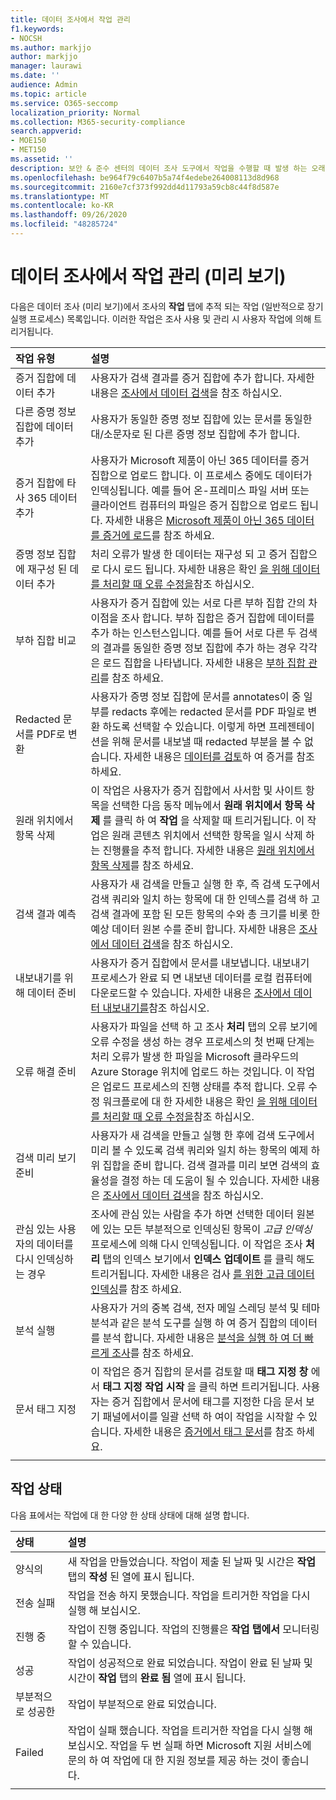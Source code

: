 ```yaml
---
title: 데이터 조사에서 작업 관리
f1.keywords:
- NOCSH
ms.author: markjjo
author: markjjo
manager: laurawi
ms.date: ''
audience: Admin
ms.topic: article
ms.service: O365-seccomp
localization_priority: Normal
ms.collection: M365-security-compliance
search.appverid:
- MOE150
- MET150
ms.assetid: ''
description: 보안 & 준수 센터의 데이터 조사 도구에서 작업을 수행할 때 발생 하는 오래 실행 되는 프로세스의 상태를 추적할 수 있습니다.
ms.openlocfilehash: be964f79c6407b5a74f4edebe264008113d8d968
ms.sourcegitcommit: 2160e7cf373f992dd4d11793a59cb8c44f8d587e
ms.translationtype: MT
ms.contentlocale: ko-KR
ms.lasthandoff: 09/26/2020
ms.locfileid: "48285724"
---
```

# <a name="manage-jobs-in-data-investigations-preview"></a>데이터 조사에서 작업 관리 (미리 보기)

다음은 데이터 조사 (미리 보기)에서 조사의 **작업** 탭에 추적 되는 작업 (일반적으로 장기 실행 프로세스) 목록입니다. 이러한 작업은 조사 사용 및 관리 시 사용자 작업에 의해 트리거됩니다.

| 작업 유형           | 설명     |
| :----------------- | :----------     |
|증거 집합에 데이터 추가 | 사용자가 검색 결과를 증거 집합에 추가 합니다.  자세한 내용은 [조사에서 데이터 검색](search-for-data.md)을 참조 하십시오. |
|다른 증명 정보 집합에 데이터 추가 | 사용자가 동일한 증명 정보 집합에 있는 문서를 동일한 대/소문자로 된 다른 증명 정보 집합에 추가 합니다.|
|증거 집합에 타사 365 데이터 추가 | 사용자가 Microsoft 제품이 아닌 365 데이터를 증거 집합으로 업로드 합니다. 이 프로세스 중에도 데이터가 인덱싱됩니다. 예를 들어 온-프레미스 파일 서버 또는 클라이언트 컴퓨터의 파일은 증거 집합으로 업로드 됩니다. 자세한 내용은 [Microsoft 제품이 아닌 365 데이터를 증거에 로드](load-non-office365-data.md)를 참조 하세요.| 
|증명 정보 집합에 재구성 된 데이터 추가 | 처리 오류가 발생 한 데이터는 재구성 되 고 증거 집합으로 다시 로드 됩니다. 자세한 내용은 확인 [을 위해 데이터를 처리할 때 오류 수정을](error-remediation.md)참조 하십시오. | 
|부하 집합 비교 | 사용자가 증거 집합에 있는 서로 다른 부하 집합 간의 차이점을 조사 합니다. 부하 집합은 증거 집합에 데이터를 추가 하는 인스턴스입니다. 예를 들어 서로 다른 두 검색의 결과를 동일한 증명 정보 집합에 추가 하는 경우 각각은 로드 집합을 나타냅니다. 자세한 내용은 [부하 집합 관리](manage-load-sets.md)를 참조 하세요. |
|Redacted 문서를 PDF로 변환|사용자가 증명 정보 집합에 문서를 annotates이 중 일부를 redacts 후에는 redacted 문서를 PDF 파일로 변환 하도록 선택할 수 있습니다. 이렇게 하면 프레젠테이션을 위해 문서를 내보낼 때 redacted 부분을 볼 수 없습니다. 자세한 내용은 [데이터를 검토](review-data-in-evidence.md)하 여 증거를 참조 하세요. |
|원래 위치에서 항목 삭제 | 이 작업은 사용자가 증거 집합에서 사서함 및 사이트 항목을 선택한 다음 동작 메뉴에서 **원래 위치에서 항목 삭제** 를 클릭 하 여 **작업** 을 삭제할 때 트리거됩니다. 이 작업은 원래 콘텐츠 위치에서 선택한 항목을 일시 삭제 하는 진행률을 추적 합니다. 자세한 내용은 [원래 위치에서 항목 삭제](delete-items-from-original-locations.md)를 참조 하세요.|
|검색 결과 예측 | 사용자가 새 검색을 만들고 실행 한 후, 즉 검색 도구에서 검색 쿼리와 일치 하는 항목에 대 한 인덱스를 검색 하 고 검색 결과에 포함 된 모든 항목의 수와 총 크기를 비롯 한 예상 데이터 원본 수를 준비 합니다.  자세한 내용은 [조사에서 데이터 검색](search-for-data.md)을 참조 하십시오. | 
|내보내기를 위해 데이터 준비 | 사용자가 증거 집합에서 문서를 내보냅니다. 내보내기 프로세스가 완료 되 면 내보낸 데이터를 로컬 컴퓨터에 다운로드할 수 있습니다. 자세한 내용은 [조사에서 데이터 내보내기를](export-data.md)참조 하십시오. | 
|오류 해결 준비 |사용자가 파일을 선택 하 고 조사 **처리** 탭의 오류 보기에 오류 수정을 생성 하는 경우 프로세스의 첫 번째 단계는 처리 오류가 발생 한 파일을 Microsoft 클라우드의 Azure Storage 위치에 업로드 하는 것입니다. 이 작업은 업로드 프로세스의 진행 상태를 추적 합니다. 오류 수정 워크플로에 대 한 자세한 내용은 확인 [을 위해 데이터를 처리할 때 오류 수정을](error-remediation.md)참조 하십시오.| 
|검색 미리 보기 준비 | 사용자가 새 검색을 만들고 실행 한 후에 검색 도구에서 미리 볼 수 있도록 검색 쿼리와 일치 하는 항목의 예제 하위 집합을 준비 합니다. 검색 결과를 미리 보면 검색의 효율성을 결정 하는 데 도움이 될 수 있습니다.  자세한 내용은 [조사에서 데이터 검색](search-for-data.md)을 참조 하십시오. | 
|관심 있는 사용자의 데이터를 다시 인덱싱하는 경우 | 조사에 관심 있는 사람을 추가 하면 선택한 데이터 원본에 있는 모든 부분적으로 인덱싱된 항목이 *고급 인덱싱*프로세스에 의해 다시 인덱싱됩니다. 이 작업은 조사 **처리** 탭의 인덱스 보기에서 **인덱스 업데이트** 를 클릭 해도 트리거됩니다. 자세한 내용은 검사 [를 위한 고급 데이터 인덱싱](index-data-people-of-interest.md)를 참조 하세요.
|분석 실행 | 사용자가 거의 중복 검색, 전자 메일 스레딩 분석 및 테마 분석과 같은 분석 도구를 실행 하 여 증거 집합의 데이터를 분석 합니다. 자세한 내용은 [분석을 실행 하 여 더 빠르게 조사](run-analytics-to-investigate-faster.md)를 참조 하세요. | 
|문서 태그 지정 | 이 작업은 증거 집합의 문서를 검토할 때 **태그 지정 창** 에서 **태그 지정 작업 시작** 을 클릭 하면 트리거됩니다. 사용자는 증거 집합에서 문서에 태그를 지정한 다음 문서 보기 패널에서이를 일괄 선택 하 여이 작업을 시작할 수 있습니다. 자세한 내용은 [증거에서 태그 문서](tag-documents.md)를 참조 하세요. | 
|||

## <a name="job-status"></a>작업 상태

다음 표에서는 작업에 대 한 다양 한 상태 상태에 대해 설명 합니다.

| 상태           | 설명     |
| :----------------- | :----------     |
| 양식의 | 새 작업을 만들었습니다.  작업이 제출 된 날짜 및 시간은 **작업** 탭의 **작성** 된 열에 표시 됩니다. |
| 전송 실패 | 작업을 전송 하지 못했습니다.  작업을 트리거한 작업을 다시 실행 해 보십시오. |
| 진행 중 | 작업이 진행 중입니다. 작업의 진행률은 **작업 탭에서** 모니터링할 수 있습니다. |
| 성공 | 작업이 성공적으로 완료 되었습니다. 작업이 완료 된 날짜 및 시간이 **작업** 탭의 **완료 됨** 열에 표시 됩니다. |
| 부분적으로 성공한 | 작업이 부분적으로 완료 되었습니다. |
| Failed | 작업이 실패 했습니다.  작업을 트리거한 작업을 다시 실행 해 보십시오. 작업을 두 번 실패 하면 Microsoft 지원 서비스에 문의 하 여 작업에 대 한 지원 정보를 제공 하는 것이 좋습니다. |
|||
